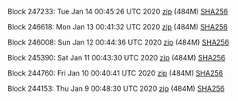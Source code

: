 Block 247233: Tue Jan 14 00:45:26 UTC 2020 [zip](https://dash-bootstrap.ams3.digitaloceanspaces.com/testnet/2020-01-14/bootstrap.dat.zip) (484M) [SHA256](https://dash-bootstrap.ams3.digitaloceanspaces.com/testnet/2020-01-14/sha256.txt)

Block 246618: Mon Jan 13 00:41:32 UTC 2020 [zip](https://dash-bootstrap.ams3.digitaloceanspaces.com/testnet/2020-01-13/bootstrap.dat.zip) (484M) [SHA256](https://dash-bootstrap.ams3.digitaloceanspaces.com/testnet/2020-01-13/sha256.txt)

Block 246008: Sun Jan 12 00:44:36 UTC 2020 [zip](https://dash-bootstrap.ams3.digitaloceanspaces.com/testnet/2020-01-12/bootstrap.dat.zip) (484M) [SHA256](https://dash-bootstrap.ams3.digitaloceanspaces.com/testnet/2020-01-12/sha256.txt)

Block 245390: Sat Jan 11 00:43:30 UTC 2020 [zip](https://dash-bootstrap.ams3.digitaloceanspaces.com/testnet/2020-01-11/bootstrap.dat.zip) (484M) [SHA256](https://dash-bootstrap.ams3.digitaloceanspaces.com/testnet/2020-01-11/sha256.txt)

Block 244760: Fri Jan 10 00:40:41 UTC 2020 [zip](https://dash-bootstrap.ams3.digitaloceanspaces.com/testnet/2020-01-10/bootstrap.dat.zip) (484M) [SHA256](https://dash-bootstrap.ams3.digitaloceanspaces.com/testnet/2020-01-10/sha256.txt)

Block 244153: Thu Jan  9 00:48:30 UTC 2020 [zip](https://dash-bootstrap.ams3.digitaloceanspaces.com/testnet/2020-01-09/bootstrap.dat.zip) (484M) [SHA256](https://dash-bootstrap.ams3.digitaloceanspaces.com/testnet/2020-01-09/sha256.txt)

